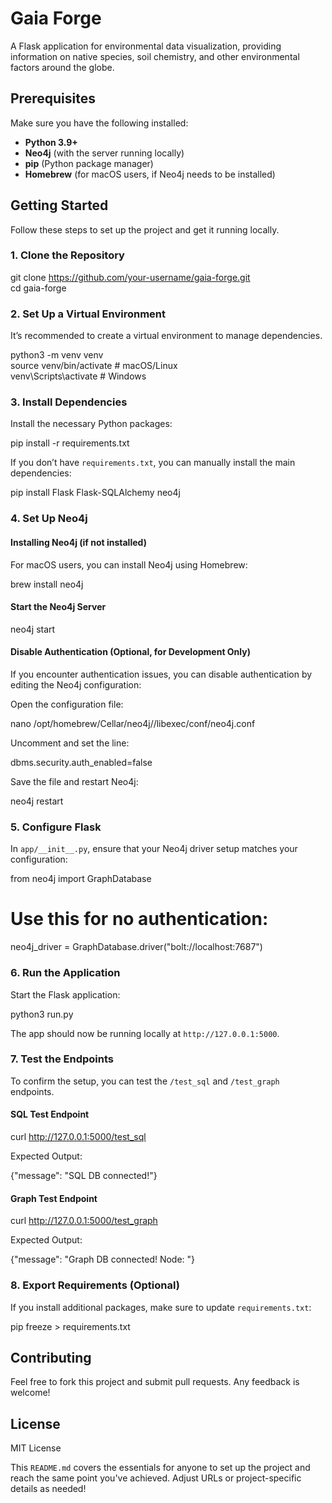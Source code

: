 # Gaia Forge

A Flask application for environmental data visualization, providing information on native species, soil chemistry, and other environmental factors around the globe.

## Prerequisites

Make sure you have the following installed:

- **Python 3.9+**
- **Neo4j** (with the server running locally)
- **pip** (Python package manager)
- **Homebrew** (for macOS users, if Neo4j needs to be installed)

## Getting Started

Follow these steps to set up the project and get it running locally.

### 1. Clone the Repository

git clone https://github.com/your-username/gaia-forge.git  
cd gaia-forge

### 2. Set Up a Virtual Environment

It’s recommended to create a virtual environment to manage dependencies.

python3 -m venv venv  
source venv/bin/activate # macOS/Linux  
venv\Scripts\activate # Windows

### 3. Install Dependencies

Install the necessary Python packages:

pip install -r requirements.txt

If you don’t have `requirements.txt`, you can manually install the main dependencies:

pip install Flask Flask-SQLAlchemy neo4j

### 4. Set Up Neo4j

#### Installing Neo4j (if not installed)

For macOS users, you can install Neo4j using Homebrew:

brew install neo4j

#### Start the Neo4j Server

neo4j start

#### Disable Authentication (Optional, for Development Only)

If you encounter authentication issues, you can disable authentication by editing the Neo4j configuration:

Open the configuration file:

nano /opt/homebrew/Cellar/neo4j/<your-version>/libexec/conf/neo4j.conf

Uncomment and set the line:

dbms.security.auth_enabled=false

Save the file and restart Neo4j:

neo4j restart

### 5. Configure Flask

In `app/__init__.py`, ensure that your Neo4j driver setup matches your configuration:

from neo4j import GraphDatabase

# Use this for no authentication:

neo4j_driver = GraphDatabase.driver("bolt://localhost:7687")

### 6. Run the Application

Start the Flask application:

python3 run.py

The app should now be running locally at `http://127.0.0.1:5000`.

### 7. Test the Endpoints

To confirm the setup, you can test the `/test_sql` and `/test_graph` endpoints.

#### SQL Test Endpoint

curl http://127.0.0.1:5000/test_sql

Expected Output:

{"message": "SQL DB connected!"}

#### Graph Test Endpoint

curl http://127.0.0.1:5000/test_graph

Expected Output:

{"message": "Graph DB connected! Node: <Node details>"}

### 8. Export Requirements (Optional)

If you install additional packages, make sure to update `requirements.txt`:

pip freeze > requirements.txt

## Contributing

Feel free to fork this project and submit pull requests. Any feedback is welcome!

## License

MIT License

This `README.md` covers the essentials for anyone to set up the project and reach the same point you've achieved. Adjust URLs or project-specific details as needed!
